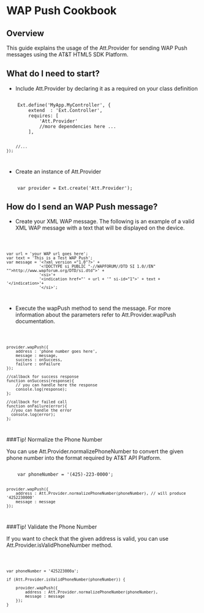 WAP Push Cookbook
===

Overview
---
This guide explains the usage of the Att.Provider for sending WAP Push messages using the AT&T HTML5 SDK Platform.

What do I need to start?
---
- Include Att.Provider by declaring it as a required on your class definition  

<code>
    Ext.define('MyApp.MyController', {
        extend  : 'Ext.Controller',
        requires: [
            'Att.Provider'
            //more dependencies here ... 
        ],

        //...
    });
</code>

- Create an instance of Att.Provider

<code>    
    var provider = Ext.create('Att.Provider');
</code>


How do I send an WAP Push message?
---
- Create your XML WAP message. The following is an example of a valid XML WAP message with a text that will be displayed on the device.

<code>

    var url = 'your WAP url goes here';
    var text = 'This is a Test WAP Push';
    var message = '<?xml version ="1.0"?>' + 
                  '<!DOCTYPE si PUBLIC "-//WAPFORUM//DTD SI 1.0//EN" "">http://www.wapforum.org/DTD/si.dtd">' +
                  '<si>'+
                  '<indication href="' + url + '" si-id="1">' + text + '</indication>'+
                  '</si>';

</code>

- Execute the wapPush method to send the message. For more information about the parameters refer to Att.Provider.wapPush documentation. 

<code>

    provider.wapPush({
        address : 'phone number goes here',
        message : message,
        success : onSuccess,
        failure : onFailure
    });

    //callback for success response
    function onSuccess(response){
        // you can handle here the response
        console.log(response);
    };

    //callback for failed call
    function onFailure(error){
      //you can handle the error
      console.log(error);
    };

</code> 

###Tip! Normalize the Phone Number

You can use Att.Provider.normalizePhoneNumber to convert the given phone number into the format required by AT&T API Platform.

<code>
    var phoneNumber = '(425)-223-0000';

    provider.wapPush({
        address : Att.Provider.normalizePhoneNumber(phoneNumber), // will produce '4252230000'
        message : message
    });    

</code> 


###Tip! Validate the Phone Number
  
If you want to check that the given address is valid, you can use Att.Provider.isValidPhoneNumber method.

<code>

    var phoneNumber = '425223000a';

    if (Att.Provider.isValidPhoneNumber(phoneNumber)) {

        provider.wapPush({
            address : Att.Provider.normalizePhoneNumber(phoneNumber),
            message : message
        });    
    } 

</code>
